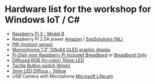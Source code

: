 # Hardware list for the workshop for Windows IoT / C#

* [Raspberry Pi 3 - Model B](https://www.adafruit.com/product/3055)
* Raspberry Pi 2.5A power [Amazon](https://www.amazon.com/Official-Raspberry-Foundation-Power-Supply/dp/B01LCNF8FU) | [SosSolutions (NL)](https://www.sossolutions.nl/originele-raspberry-pi-foundation-2-5a-voeding-met-4-pluggen)
* [PIR (motion) sensor](http://www.adafruit.com/products/189)
* [Monochrome 1.3" 128x64 OLED graphic display](https://www.adafruit.com/product/938)
* [Pi-Dish voor Raspberry Pi Inclusief Breadbord](https://www.sossolutions.nl/adafruit-pi-dish-voor-raspberry-pi) or [Breadbord Only](https://www.adafruit.com/product/239)
* [Diffused RGB (tri-color) 10mm LED](http://www.adafruit.com/products/848) 
* [Tactile Button switch (6mm)](http://www.adafruit.com/products/367)
* [3mm LED Diffuus - Yellow](https://www.kiwi-electronics.nl/3mm-diffuus-geel-10-pack)
* USB Camera with Microphone [Microsoft Lifecam](https://www.microsoft.com/accessories/nl-nl/products/webcams/lifecam-cinema/h5d-00015#devkit-highlights)
